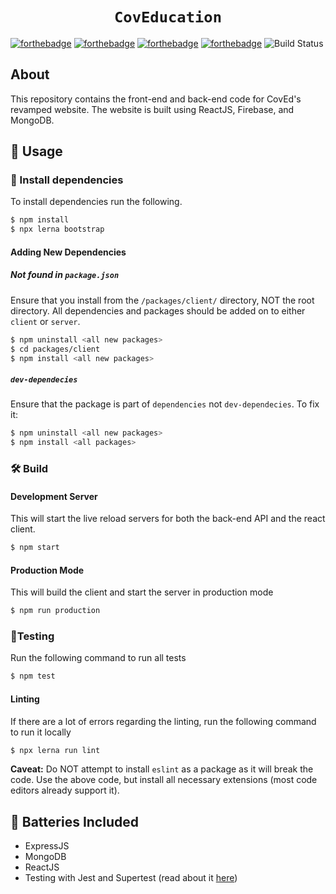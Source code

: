 <div align="center">
  <h1><code>CovEducation</code></h1>
</div>

[![forthebadge](https://forthebadge.com/images/badges/built-with-love.svg)](https://forthebadge.com)
[![forthebadge](https://forthebadge.com/images/badges/built-by-developers.svg)](https://forthebadge.com)
[![forthebadge](https://forthebadge.com/images/badges/made-with-javascript.svg)](https://forthebadge.com)
[![forthebadge](https://forthebadge.com/images/badges/powered-by-oxygen.svg)](https://forthebadge.com)
![Build Status](https://img.shields.io/travis/com/CovEducation/CovEducation/master?style=for-the-badge)

## About
This repository contains the front-end and back-end code for CovEd's revamped website. The website is built using ReactJS, Firebase, and MongoDB.

## 🚴 Usage

### 🐑 Install dependencies
To install dependencies run the following.

```bash
$ npm install
$ npx lerna bootstrap
```

#### Adding New Dependencies

##### Not found in `package.json`
Ensure that you install from the `/packages/client/` directory, NOT the root directory. All dependencies and packages should be added on to either `client` or `server`.

```bash
$ npm uninstall <all new packages>
$ cd packages/client
$ npm install <all new packages>
```

##### `dev-dependecies`
Ensure that the package is part of `dependencies` not `dev-dependecies`. To fix it:
```bash
$ npm uninstall <all new packages>
$ npm install <all packages>
```

### 🛠️ Build

#### Development Server
This will start the live reload servers for both the back-end API and the react client.
```bash
$ npm start
```

#### Production Mode
This will build the client and start the server in production mode
```bash
$ npm run production
```

### 🧪Testing
Run the following command to run all tests
```bash
$ npm test
```
#### Linting
If there are a lot of errors regarding the linting, run the following command to run it locally
```bash
$ npx lerna run lint
```
**Caveat:** Do NOT attempt to install `eslint` as a package as it will break the code. Use the above code, but install all necessary extensions (most code editors already support it).

## 🔋 Batteries Included
* ExpressJS
* MongoDB
* ReactJS
* Testing with Jest and Supertest (read about it [here](https://www.albertgao.xyz/2017/05/24/how-to-test-expressjs-with-jest-and-supertest/))
